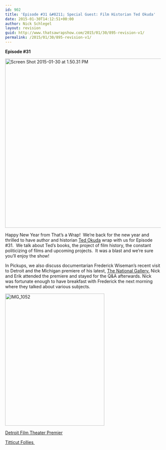 ```yaml
---
id: 902
title: 'Episode #31 &#8211; Special Guest: Film Historian Ted Okuda'
date: 2015-01-30T14:12:51+00:00
author: Nick Schlegel
layout: revision
guid: http://www.thatsawrapshow.com/2015/01/30/895-revision-v1/
permalink: /2015/01/30/895-revision-v1/
---
```

**Episode #31**

[<img class=" wp-image-898 size-full alignnone" src="http://www.thatsawrapshow.com/wp-content/uploads/2015/01/Screen-Shot-2015-01-30-at-1.50.31-PM.png" alt="Screen Shot 2015-01-30 at 1.50.31 PM" width="940" height="546" srcset="http://www.thatsawrapshow.com/wp-content/uploads/2015/01/Screen-Shot-2015-01-30-at-1.50.31-PM.png 940w, http://www.thatsawrapshow.com/wp-content/uploads/2015/01/Screen-Shot-2015-01-30-at-1.50.31-PM-300x174.png 300w, http://www.thatsawrapshow.com/wp-content/uploads/2015/01/Screen-Shot-2015-01-30-at-1.50.31-PM-600x349.png 600w, http://www.thatsawrapshow.com/wp-content/uploads/2015/01/Screen-Shot-2015-01-30-at-1.50.31-PM-500x290.png 500w" sizes="(max-width: 940px) 100vw, 940px" />](http://www.thatsawrapshow.com/wp-content/uploads/2015/01/Screen-Shot-2015-01-30-at-1.50.31-PM.png)

Happy New Year from That&#8217;s a Wrap!  We&#8217;re back for the new year and thrilled to have author and historian <a href="http://www.amazon.com/s/ref=nb_sb_noss?url=search-alias%3Daps&field-keywords=ted+okuda" target="_blank">Ted Okuda</a> wrap with us for Episode #31.  We talk about Ted&#8217;s books, the project of film history, the constant politicizing of films and upcoming projects.  It was a blast and we&#8217;re sure you&#8217;ll enjoy the show!

In Pickups, we also discuss documentarian Frederick Wiseman&#8217;s recent visit to Detroit and the Michigan premiere of his latest, <a href="http://www.imdb.com/title/tt3720794/" target="_blank">The National Gallery.</a> Nick and Erik attended the premiere and stayed for the Q&A afterwards. Nick was fortunate enough to have breakfast with Frederick the next morning where they talked about various subjects.[  
](http://www.thatsawrapshow.com/wp-content/uploads/2015/01/IMG_1052.jpg) 

[<img class="aligncenter  wp-image-899" src="http://www.thatsawrapshow.com/wp-content/uploads/2015/01/IMG_1052-e1422644418171-765x1024.jpg" alt="IMG_1052" width="321" height="426" />](http://www.thatsawrapshow.com/wp-content/uploads/2015/01/IMG_1052.jpg)

<a href="http://www.dia.org/auxiliaries/event.aspx?id=4857&iid=5806&aux_id=14&cid=100" target="_blank">Detroit Film Theater Premier</a>

<a href="http://www.zipporah.com/films/22" target="_blank">Titticut Follies </a>